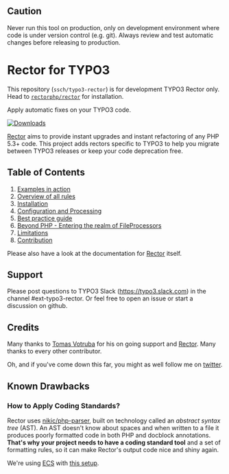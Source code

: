 ## Caution

Never run this tool on production, only on development environment where code is under version control (e.g. git). Always review and test automatic changes before releasing to production.

# Rector for TYPO3

This repository (`ssch/typo3-rector`) is for development TYPO3 Rector only.
Head to [`rectorphp/rector`](http://github.com/rectorphp/rector) for installation.

Apply automatic fixes on your TYPO3 code.

[![Downloads](https://img.shields.io/packagist/dt/ssch/typo3-rector.svg?style=flat-square)](https://packagist.org/packages/ssch/typo3-rector)

[Rector](https://github.com/rectorphp/rector) aims to provide instant upgrades and instant refactoring of any PHP 5.3+ code. This project adds rectors specific to TYPO3 to help you migrate between TYPO3 releases or keep your code deprecation free.

## Table of Contents
1. [Examples in action](docs/examples_in_action.md)
1. [Overview of all rules](docs/all_rectors_overview.md)
1. [Installation](docs/installation.md)
1. [Configuration and Processing](docs/configuration_and_processing.md)
1. [Best practice guide](docs/best_practice_guide.md)
1. [Beyond PHP - Entering the realm of FileProcessors](docs/beyond_php_file_processors.md)
1. [Limitations](docs/limitations.md)
1. [Contribution](docs/contribution.md)

Please also have a look at the documentation for [Rector](https://github.com/rectorphp/rector) itself.

## Support
Please post questions to TYPO3 Slack (https://typo3.slack.com) in the channel #ext-typo3-rector.
Or feel free to open an issue or start a discussion on github.

## Credits

Many thanks to [Tomas Votruba](https://tomasvotruba.com) for his on going support and [Rector](https://github.com/rectorphp/rector).
Many thanks to every other contributor.

Oh, and if you've come down this far, you might as well follow me on [twitter](https://twitter.com/schreiberten).

## Known Drawbacks

### How to Apply Coding Standards?

Rector uses [nikic/php-parser](https://github.com/nikic/PHP-Parser/), built on technology called an *abstract syntax tree* (AST). An AST doesn't know about spaces and when written to a file it produces poorly formatted code in both PHP and docblock annotations. **That's why your project needs to have a coding standard tool** and a set of formatting rules, so it can make Rector's output code nice and shiny again.

We're using [ECS](https://github.com/symplify/easy-coding-standard) with [this setup](ecs.php).
